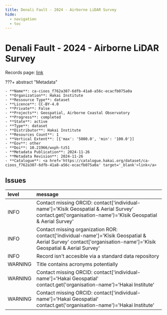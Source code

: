 ```yaml
---
title: Denali Fault - 2024 - Airborne LiDAR Survey
hide:
  - navigation
  - toc
---
```


# Denali Fault - 2024 - Airborne LiDAR Survey

Records page: <a href='https://catalogue.hakai.org/dataset/ca-cioos_f762a307-6dfb-41a8-a56c-ecacfb075a0a' target='_blank'>link</a>

???+ abstract "Metadata"

    - **Name**: ca-cioos_f762a307-6dfb-41a8-a56c-ecacfb075a0a 
    - **Organization**: Hakai Institute 
    - **Ressource Type**: dataset 
    - **Licence**: CC-BY-4.0 
    - **Private**: False 
    - **Projects**: Geospatial, Airborne Coastal Observatory 
    - **Progress**: completed 
    - **State**: active 
    - **Type**: dataset 
    - **Distributor**: Hakai Institute 
    - **Resources Count**: 1 
    - **Vertical Extent**: [{'max': '5000.0', 'min': '100.0'}] 
    - **Eov**: other 
    - **Doi**: 10.21966/wxph-tz51 
    - **Metadata Publication**: 2024-11-26 
    - **Metadata Revision**: 2024-11-26 
    - **Catalogue**: <a href='https://catalogue.hakai.org/dataset/ca-cioos_f762a307-6dfb-41a8-a56c-ecacfb075a0a' target='_blank'>link</a> 

<div id='map'></div>




## Issues
| level   | message                                                                                                                                                          |
|:--------|:-----------------------------------------------------------------------------------------------------------------------------------------------------------------|
| INFO    | Contact missing ORCID: contact['individual-name']='Kîsik Geospatial & Aerial Survey' contact.get('organisation-name')='Kîsik Geospatial & Aerial Survey'         |
| INFO    | Contact missing organization ROR:  contact['individual-name']='Kîsik Geospatial & Aerial Survey' contact['organisation-name']='Kîsik Geospatial & Aerial Survey' |
| INFO    | Record isn't accesible via a standard data repository                                                                                                            |
| WARNING | Title contains acronyms potentially                                                                                                                              |
| WARNING | Contact missing ORCID: contact['individual-name']='Hakai Geospatial' contact.get('organisation-name')='Hakai Institute'                                          |
| WARNING | Contact missing ORCID: contact['individual-name']='Hakai Geospatial' contact.get('organisation-name')='Hakai Institute'                                          |


<script>
   document.addEventListener("DOMContentLoaded", function() {
    var map = L.map('map').setView([51.505, -125.09], 5);
    L.tileLayer('https://tile.openstreetmap.org/{z}/{x}/{y}.png', {
        maxZoom: 19,
        attribution: '&copy; <a href="http://www.openstreetmap.org/copyright">OpenStreetMap</a>'
    }).addTo(map);
    var geojsonFeature = {
        "type": "Feature",
        "properties": {
            "name" : "Denali Fault - 2024 - Airborne LiDAR Survey"
        },
        "geometry": {'type': 'Polygon', 'coordinates': [[[-141.3, 62.08], [-139.8, 61.49], [-137.7, 60.61], [-136.8, 60.1], [-136.4, 60.29], [-138.3, 61.12], [-140.1, 61.86], [-141.2, 62.19], [-141.3, 62.08]]]}
    }
    L.geoJSON(geojsonFeature).addTo(map);
   })
</script>